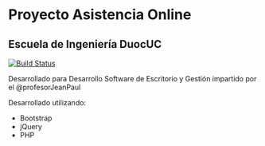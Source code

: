 # Proyecto Asistencia Online
## Escuela de Ingeniería DuocUC

[![Build Status](https://travis-ci.org/AndresReyesTech/proyectoasistenciaduoc.svg?branch=master)](https://travis-ci.org/AndresReyesTech/proyectoasistenciaduoc)

Desarrollado para Desarrollo Software de Escritorio y Gestión impartido por el @profesorJeanPaul 

Desarrollado utilizando:

  - Bootstrap
  - jQuery
  - PHP